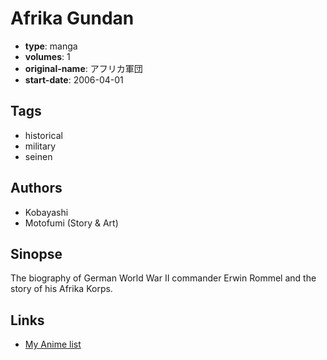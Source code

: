 # Afrika Gundan

-   **type**: manga
-   **volumes**: 1
-   **original-name**: アフリカ軍団
-   **start-date**: 2006-04-01

## Tags

-   historical
-   military
-   seinen

## Authors

-   Kobayashi
-   Motofumi (Story & Art)

## Sinopse

The biography of German World War II commander Erwin Rommel and the story of his Afrika Korps.

## Links

-   [My Anime list](https://myanimelist.net/manga/76209/Afrika_Gundan)

